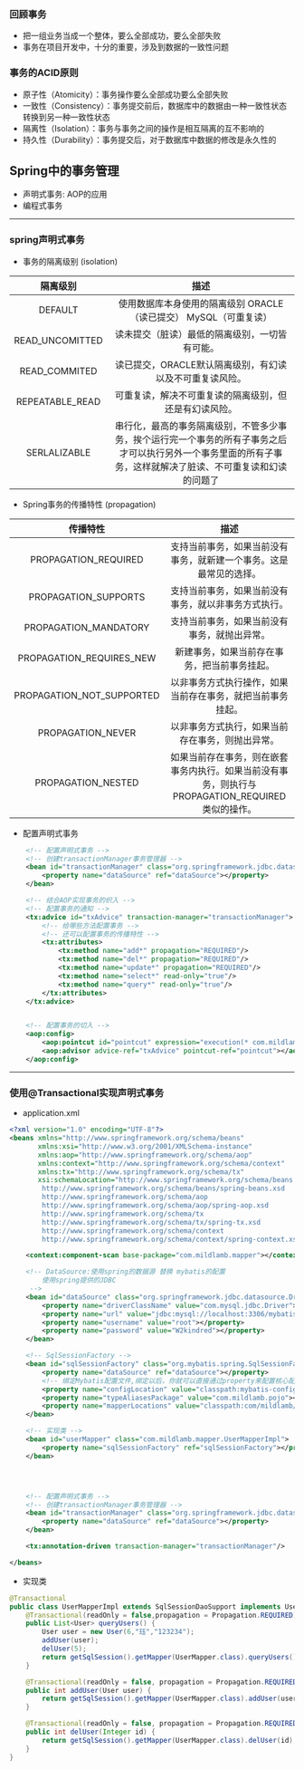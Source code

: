 ### 回顾事务
- 把一组业务当成一个整体，要么全部成功，要么全部失败
- 事务在项目开发中，十分的重要，涉及到数据的一致性问题

### 事务的ACID原则
- 原子性（Atomicity）：事务操作要么全部成功要么全部失败
- 一致性（Consistency）：事务提交前后，数据库中的数据由一种一致性状态转换到另一种一致性状态
- 隔离性（Isolation）：事务与事务之间的操作是相互隔离的互不影响的
- 持久性（Durability）：事务提交后，对于数据库中数据的修改是永久性的

## Spring中的事务管理
- 声明式事务: AOP的应用
- 编程式事务

<hr>

### spring声明式事务

- 事务的隔离级别 (isolation)  

| 隔离级别      | 描述 |
| :---:        |    :----:   | 
| DEFAULT      | 使用数据库本身使用的隔离级别 ORACLE（读已提交） MySQL（可重复读）       |
| READ_UNCOMITTED   | 读未提交（脏读）最低的隔离级别，一切皆有可能。        |
| READ_COMMITED   | 读已提交，ORACLE默认隔离级别，有幻读以及不可重复读风险。        |
| REPEATABLE_READ   | 可重复读，解决不可重复读的隔离级别，但还是有幻读风险。        |
| SERLALIZABLE   | 串行化，最高的事务隔离级别，不管多少事务，挨个运行完一个事务的所有子事务之后才可以执行另外一个事务里面的所有子事务，这样就解决了脏读、不可重复读和幻读的问题了        |


- Spring事务的传播特性 (propagation)

| 传播特性      | 描述 |
| :---:        |    :----:   | 
| PROPAGATION_REQUIRED      | 支持当前事务，如果当前没有事务，就新建一个事务。这是最常见的选择。       |
| PROPAGATION_SUPPORTS  | 支持当前事务，如果当前没有事务，就以非事务方式执行。        |
| PROPAGATION_MANDATORY   | 支持当前事务，如果当前没有事务，就抛出异常。        |
| PROPAGATION_REQUIRES_NEW   | 新建事务，如果当前存在事务，把当前事务挂起。        |
| PROPAGATION_NOT_SUPPORTED   | 以非事务方式执行操作，如果当前存在事务，就把当前事务挂起。  |
| PROPAGATION_NEVER   | 以非事务方式执行，如果当前存在事务，则抛出异常。  |
| PROPAGATION_NESTED  | 如果当前存在事务，则在嵌套事务内执行。如果当前没有事务，则执行与PROPAGATION_REQUIRED类似的操作。  |

- 配置声明式事务
```xml
    <!-- 配置声明式事务 -->
    <!-- 创建transactionManager事务管理器 -->
    <bean id="transactionManager" class="org.springframework.jdbc.datasource.DataSourceTransactionManager">
        <property name="dataSource" ref="dataSource"></property>
    </bean>

    <!-- 结合AOP实现事务的织入 -->
    <!-- 配置事务的通知 -->
    <tx:advice id="txAdvice" transaction-manager="transactionManager">
        <!-- 给哪些方法配置事务 -->
        <!-- 还可以配置事务的传播特性 -->
        <tx:attributes>
            <tx:method name="add*" propagation="REQUIRED"/>
            <tx:method name="del*" propagation="REQUIRED"/>
            <tx:method name="update*" propagation="REQUIRED"/>
            <tx:method name="select*" read-only="true"/>
            <tx:method name="query*" read-only="true"/>
        </tx:attributes>
    </tx:advice>


    <!-- 配置事务的切入 -->
    <aop:config>
        <aop:pointcut id="pointcut" expression="execution(* com.mildlamb.mapper.*.*(..))"/>
        <aop:advisor advice-ref="txAdvice" pointcut-ref="pointcut"></aop:advisor>
    </aop:config>
```

<hr>  

### 使用@Transactional实现声明式事务
- application.xml
```xml
<?xml version="1.0" encoding="UTF-8"?>
<beans xmlns="http://www.springframework.org/schema/beans"
       xmlns:xsi="http://www.w3.org/2001/XMLSchema-instance"
       xmlns:aop="http://www.springframework.org/schema/aop"
       xmlns:context="http://www.springframework.org/schema/context"
       xmlns:tx="http://www.springframework.org/schema/tx"
       xsi:schemaLocation="http://www.springframework.org/schema/beans
        http://www.springframework.org/schema/beans/spring-beans.xsd
        http://www.springframework.org/schema/aop
        http://www.springframework.org/schema/aop/spring-aop.xsd
        http://www.springframework.org/schema/tx
        http://www.springframework.org/schema/tx/spring-tx.xsd
        http://www.springframework.org/schema/context
        http://www.springframework.org/schema/context/spring-context.xsd">

    <context:component-scan base-package="com.mildlamb.mapper"></context:component-scan>

    <!-- DataSource:使用spring的数据源 替换 mybatis的配置
        使用spring提供的JDBC
     -->
    <bean id="dataSource" class="org.springframework.jdbc.datasource.DriverManagerDataSource">
        <property name="driverClassName" value="com.mysql.jdbc.Driver"></property>
        <property name="url" value="jdbc:mysql://localhost:3306/mybatis?useSSL=false&amp;useUnicode=true&amp;characterEncoding=UTF-8"></property>
        <property name="username" value="root"></property>
        <property name="password" value="W2kindred"></property>
    </bean>

    <!-- SqlSessionFactory -->
    <bean id="sqlSessionFactory" class="org.mybatis.spring.SqlSessionFactoryBean">
        <property name="dataSource" ref="dataSource"></property>
        <!-- 绑定Mybatis配置文件,绑定以后，你就可以直接通过property来配置核心配置文件了 -->
        <property name="configLocation" value="classpath:mybatis-config.xml"></property>
        <property name="typeAliasesPackage" value="com.mildlamb.pojo"></property>
        <property name="mapperLocations" value="classpath:com/mildlamb/mapper/UserMapper.xml"></property>
    </bean>

    <!-- 实现类 -->
    <bean id="userMapper" class="com.mildlamb.mapper.UserMapperImpl">
        <property name="sqlSessionFactory" ref="sqlSessionFactory"></property>
    </bean>




    <!-- 配置声明式事务 -->
    <!-- 创建transactionManager事务管理器 -->
    <bean id="transactionManager" class="org.springframework.jdbc.datasource.DataSourceTransactionManager">
        <property name="dataSource" ref="dataSource"></property>
    </bean>

    <tx:annotation-driven transaction-manager="transactionManager"/>

</beans>
```
- 实现类
```java
@Transactional
public class UserMapperImpl extends SqlSessionDaoSupport implements UserMapper {
    @Transactional(readOnly = false,propagation = Propagation.REQUIRED)
    public List<User> queryUsers() {
        User user = new User(6,"珏","123234");
        addUser(user);
        delUser(5);
        return getSqlSession().getMapper(UserMapper.class).queryUsers();
    }

    @Transactional(readOnly = false, propagation = Propagation.REQUIRED)
    public int addUser(User user) {
        return getSqlSession().getMapper(UserMapper.class).addUser(user);
    }

    @Transactional(readOnly = false, propagation = Propagation.REQUIRED)
    public int delUser(Integer id) {
        return getSqlSession().getMapper(UserMapper.class).delUser(id);
    }
}
```
